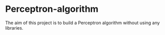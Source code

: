 # Perceptron-algorithm
The aim of this project is to build a Perceptron algorithm without using any libraries.
